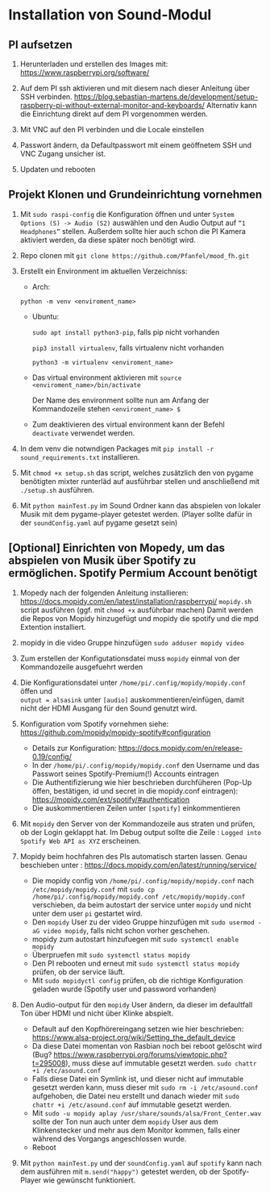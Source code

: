 # Installation von Sound-Modul

## PI aufsetzen

1. Herunterladen und erstellen des Images mit: <https://www.raspberrypi.org/software/>

2. Auf dem PI ssh aktivieren und mit diesem nach dieser Anleitung über SSH verbinden.
<https://blog.sebastian-martens.de/development/setup-raspberry-pi-without-external-monitor-and-keyboards/>
Alternativ kann die Einrichtung direkt auf dem PI vorgenommen werden.

3. Mit VNC auf den PI verbinden und die Locale einstellen

4. Passwort ändern, da Defaultpasswort mit einem geöffnetem SSH und VNC Zugang unsicher ist.

5. Updaten und rebooten

## Projekt Klonen und Grundeinrichtung vornehmen

1. Mit `sudo raspi-config` die Konfiguration öffnen und unter `System Options (S) -> Audio (S2)` auswählen und den Audio Output auf `“1 Headphones”` stellen. Außerdem sollte hier auch schon die PI Kamera aktiviert werden, da diese später noch benötigt wird.

2. Repo clonen mit `git clone https://github.com/Pfanfel/mood_fh.git`

3. Erstellt ein Environment im aktuellen Verzeichniss:

    - Arch:
    
    `python -m venv <enviroment_name>`

    - Ubuntu:

        `sudo apt install python3-pip`, falls pip nicht vorhanden

        `pip3 install virtualenv`, falls virtualenv nicht vorhanden

        `python3 -m virtualenv <enviroment_name>`

    - Das virtual environment aktivieren mit `source <enviroment_name>/bin/activate`

        Der Name des environment sollte nun am Anfang der Kommandozeile stehen `<enviroment_name> $`

    - Zum deaktivieren des virtual environment kann der Befehl `deactivate` verwendet werden.

4. In dem venv die notwndigen Packages mit `pip install -r sound_requirements.txt` installieren.

5. Mit `chmod +x setup.sh` das script, welches zusätzlich den von pygame benötigten mixter runterläd auf ausführbar stellen und anschließend mit `./setup.sh` ausführen.

6. Mit `python mainTest.py` im Sound Ordner kann das abspielen von lokaler Musik mit dem pygame-player getestet werden. (Player sollte dafür in der `soundConfig.yaml` auf pygame gesetzt sein)

## [Optional] Einrichten von Mopedy, um das abspielen von Musik über Spotify zu ermöglichen. Spotify Permium Account benötigt

1. Mopedy nach der folgenden Anleitung installieren: <https://docs.mopidy.com/en/latest/installation/raspberrypi/>
`mopidy.sh` script ausführen (ggf. mit `chmod +x` ausführbar machen)
Damit werden die Repos von Mopidy hinzugefügt und mopidy die spotify und die mpd Extention installiert.

2. mopidy in die video Gruppe hinzufügen `sudo adduser mopidy video`

3. Zum erstellen der Konfigutationsdatei muss `mopidy` einmal von der Kommandozeile ausgefuehrt werden

4. Die Konfigurationsdatei unter `/home/pi/.config/mopidy/mopidy.conf` öffen und  
`output = alsasink` unter `[audio]` auskommentieren/einfügen, damit nicht der HDMI Ausgang für den Sound genutzt wird.

5. Konfiguration vom Spotify vornehmen siehe: <https://github.com/mopidy/mopidy-spotify#configuration>
    - Details zur Konfiguration: <https://docs.mopidy.com/en/release-0.19/config/>
    - In der `/home/pi/.config/mopidy/mopidy.conf` den Username und das Passwort seines Spotify-Premium(!) Accounts eintragen
    - Die Authentifizierung wie hier beschrieben durchfüheren (Pop-Up öffen, bestätigen, id und secret  in die mopidy.conf eintragen): <https://mopidy.com/ext/spotify/#authentication>
    - Die auskommentieren Zeilen unter `[spotify]` einkommentieren

6. Mit `mopidy` den Server von der Kommandozeile aus straten und prüfen, ob der Login geklappt hat.
Im Debug output sollte die Zeile : `Logged into Spotify Web API as XYZ` erscheinen.

7. Mopidy beim hochfahren des PIs automatisch starten lassen. Genau beschieben unter : <https://docs.mopidy.com/en/latest/running/service/>

    - Die mopidy config von `/home/pi/.config/mopidy/mopidy.conf` nach `/etc/mopidy/mopidy.conf` mit `sudo cp /home/pi/.config/mopidy/mopidy.conf /etc/mopidy/mopidy.conf` verschieben, da beim autostart der service unter `mopidy` und nicht unter dem user `pi` gestartet wird.
    - Den `mopidy` User zu der video Gruppe hinzufügen mit `sudo usermod -aG video mopidy`, falls nicht schon vorher geschehen.
    - mopidy zum autostart hinzufuegen mit `sudo systemctl enable mopidy`
    - Überpruefen mit `sudo systemctl status mopidy`
    - Den PI rebooten und erneut mit `sudo systemctl status mopidy` prüfen, ob der service läuft.
    - Mit `sudo mopidyctl config` prüfen, ob die richtige Konfiguration geladen wurde (Spotify user und password vorhanden)

8. Den Audio-output für den `mopidy` User ändern, da dieser im defaultfall Ton über HDMI und nicht über Klinke abspielt.
    - Default auf den Kopfhörereingang setzen wie hier beschrieben: <https://www.alsa-project.org/wiki/Setting_the_default_device>
    - Da diese Datei momentan von Rasbian noch bei reboot gelöscht wird (Bug? <https://www.raspberrypi.org/forums/viewtopic.php?t=295008>), muss diese auf immutable gesetzt werden. `sudo chattr +i /etc/asound.conf`
    - Falls diese Datei ein Symlink ist, und dieser nicht auf immutable gesetzt werden kann, muss dieser mit `sudo rm -i /etc/asound.conf` aufgehoben, die Datei neu erstellt und danach wieder mit `sudo chattr +i /etc/asound.conf` auf immutable gesetzt werden.
    - Mit `sudo -u mopidy aplay /usr/share/sounds/alsa/Front_Center.wav` sollte der Ton nun auch unter dem `mopidy` User aus dem Klinkenstecker und mehr aus dem Monitor kommen, falls einer während des Vorgangs angeschlossen wurde.
    - Reboot

9. Mit `python mainTest.py` und der `soundConfig.yaml` auf `spotify` kann nach dem ausführen mit `m.send("happy")` getestet werden, ob der Spotify-Player wie gewünscht funktioniert.
